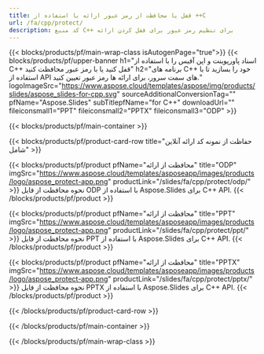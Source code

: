 ```yaml
---
title: قفل یا محافظت از رمز عبور ارائه با استفاده از ++C
url: /fa/cpp/protect/
description: کد منبع C++ برای تنظیم رمز عبور برای قفل کردن ارائه
---
```


{{< blocks/products/pf/main-wrap-class isAutogenPage="true">}}
{{< blocks/products/pf/upper-banner h1="اسناد پاورپوینت و اپن آفیس را با استفاده از C++ قفل کنید یا با رمز عبور محافظت کنید" h2="برنامه های C++ خود را بسازید تا با استفاده از API های سمت سرور، برای ارائه ها رمز عبور تعیین کنید." logoImageSrc="https://www.aspose.cloud/templates/aspose/img/products/slides/aspose_slides-for-cpp.svg" sourceAdditionalConversionTag="" pfName="Aspose.Slides" subTitlepfName="for C++" downloadUrl="" fileiconsmall1="PPT" fileiconsmall2="PPTX" fileiconsmall3="ODP" >}}

{{< blocks/products/pf/main-container >}}

{{< blocks/products/pf/product-card-row title="حفاظت از نمونه کد ارائه آنلاین شامل" >}}

{{< blocks/products/pf/product pfName="محافظت از ارائه" title="ODP" imgSrc="https://www.aspose.cloud/templates/asposeapp/images/products/logo/aspose_protect-app.png" productLink="/slides/fa/cpp/protect/odp/" >}}
نحوه محافظت از فایل ODP با استفاده از Aspose.Slides برای C++ API.
{{< /blocks/products/pf/product >}}

{{< blocks/products/pf/product pfName="محافظت از ارائه" title="PPT" imgSrc="https://www.aspose.cloud/templates/asposeapp/images/products/logo/aspose_protect-app.png" productLink="/slides/fa/cpp/protect/ppt/" >}}
نحوه محافظت از فایل PPT با استفاده از Aspose.Slides برای C++ API.
{{< /blocks/products/pf/product >}}

{{< blocks/products/pf/product pfName="محافظت از ارائه" title="PPTX" imgSrc="https://www.aspose.cloud/templates/asposeapp/images/products/logo/aspose_protect-app.png" productLink="/slides/fa/cpp/protect/pptx/" >}}
نحوه محافظت از فایل PPTX با استفاده از Aspose.Slides برای C++ API.
{{< /blocks/products/pf/product >}}



{{< /blocks/products/pf/product-card-row >}}

{{< /blocks/products/pf/main-container >}}
    
{{< /blocks/products/pf/main-wrap-class >}}